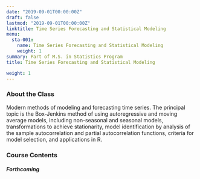 ```yaml
---
date: "2019-09-01T00:00:00Z"
draft: false
lastmod: "2019-09-01T00:00:00Z"
linktitle: Time Series Forecasting and Statistical Modeling
menu:
  sta-001:
    name: Time Series Forecasting and Statistical Modeling
    weight: 1
summary: Part of M.S. in Statistics Program
title: Time Series Forecasting and Statistical Modeling

weight: 1
---
```


### About the Class

Modern methods of modeling and forecasting time series. The principal topic is the Box-Jenkins method of using autoregressive and moving average models, including non-seasonal and seasonal models, transformations to achieve stationarity, model identification by analysis of the sample autocorrelation and partial autocorrelation functions, criteria for model selection, and applications in R. 

### Course Contents  

##### Forthcoming
